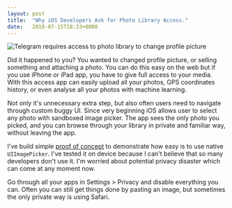 ```yaml
---
layout: post
title:  "Why iOS Developers Ask for Photo Library Access."
date:   2018-07-15T18:33+0000
---
```


![Telegram requires access to photo library to change profile picture][1]

Did it happened to you? You wanted to changed profile picture, or selling something
and attaching a photo. You can do this easy on the web but if you
use iPhone or iPad app, you have to give full access to your media.
With this access app can easily upload all your photos, GPS coordinates history,
or even analyse all your photos with machine learning.


Not only it's unnecessary extra step, but also often users need to navigate 
through custom buggy UI. 
Since very beginning iOS allows user to select any photo with sandboxed image 
picker. The app sees the only photo you picked, and you can browse
through your library in private and familiar way, without leaving the app.

I've build simple [proof of concept][2] to demonstrate how easy is to use native 
`UIImagePicker`. I've tested it on device because I can't believe that so 
many developers don't use it. I'm worried about potential privacy disaster 
which can come at any moment now.

Go through all your apps in Settings > Privacy and disable everything you can.
Often you can still get things done by pasting an image, 
but sometimes the only private way is using Safari.

[1]: access.jpg
[2]: https://github.com/borisyurkevich/PhotoPicker